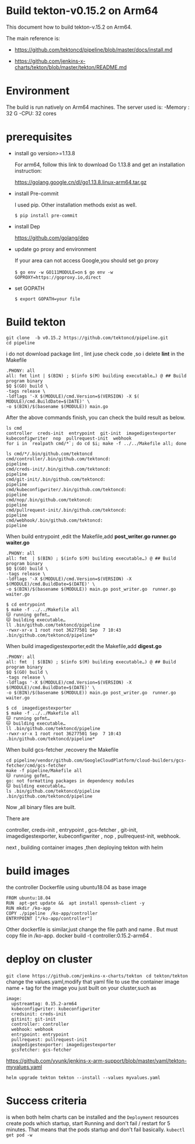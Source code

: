 # Build tekton-v0.15.2 on Arm64
This document how to build tekton-v.15.2 on Arm64.

The main reference is:

* https://github.com/tektoncd/pipeline/blob/master/docs/install.md

* https://github.com/jenkins-x-charts/tekton/blob/master/tekton/README.md

# Environment
The build is run natively on Arm64 machines. The server used is:
-Memory : 32 G
-CPU: 32 cores

# prerequisites
* install go  version>=1.13.8

  For arm64, follow this link to download Go 1.13.8 and get an installation instruction:

  https://golang.google.cn/dl/go1.13.8.linux-arm64.tar.gz

* install Pre-commit

  I used pip. Other installation methods exist as well.

  `$ pip install pre-commit`

* install Dep

  https://github.com/golang/dep

* update go proxy and environment

  If your area can not access Google,you should set go proxy

  `$ go env -w GO111MODULE=on`
  `$ go env -w GOPROXY=https://goproxy.io,direct`

* set GOPATH

  `$ export GOPATH=your file`
# Build tekton
```
git clone  -b v0.15.2 https://github.com/tektoncd/pipeline.git
cd pipeline
```
i do not download package lint ,  lint juse check code ,so  i  delete __lint__ in the Makefile 

```
.PHONY: all     
all: fmt lint | $(BIN) ; $(info $(M) building executable…) @ ## Build program binary  
$Q $(GO) build \  
-tags release \
-ldflags '-X $(MODULE)/cmd.Version=$(VERSION) -X $(  MODULE)/cmd.BuildDate=$(DATE)' \   
-o $(BIN)/$(basename $(MODULE)) main.go
```
After the above commands finish, you can check the build result as below.

```
ls cmd
controller  creds-init  entrypoint  git-init  imagedigestexporter  kubeconfigwriter  nop  pullrequest-init  webhook
for i in `realpath cmd/*`; do cd $i; make -f ../../Makefile all; done

ls cmd/*/.bin/github.com/tektoncd
cmd/controller/.bin/github.com/tektoncd:
pipeline
cmd/creds-init/.bin/github.com/tektoncd:
pipeline
cmd/git-init/.bin/github.com/tektoncd:
pipeline
cmd/kubeconfigwriter/.bin/github.com/tektoncd:
pipeline
cmd/nop/.bin/github.com/tektoncd:
pipeline
cmd/pullrequest-init/.bin/github.com/tektoncd:
pipeline
cmd/webhook/.bin/github.com/tektoncd:
pipeline
```


When build entrypoint ,edit the Makefile,add __post_writer.go  runner.go  waiter.go__ 
```
.PHONY: all
all: fmt  | $(BIN) ; $(info $(M) building executable…) @ ## Build program binary
$Q $(GO) build \
-tags release \
-ldflags '-X $(MODULE)/cmd.Version=$(VERSION) -X $(MODULE)/cmd.BuildDate=$(DATE)' \
-o $(BIN)/$(basename $(MODULE)) main.go post_writer.go  runner.go  waiter.go
```
```
$ cd entrypoint 
$ make -f ../../Makefile all
🐱 running gofmt…
🐱 building executable…
ll .bin/github.com/tektoncd/pipeline
-rwxr-xr-x 1 root root 36277501 Sep  7 10:43 .bin/github.com/tektoncd/pipeline*
```
When build  imagedigestexporter,edit the Makefile,add  __digest.go__ 
```
.PHONY: all
all: fmt  | $(BIN) ; $(info $(M) building executable…) @ ## Build program binary
$Q $(GO) build \
-tags release \
-ldflags '-X $(MODULE)/cmd.Version=$(VERSION) -X $(MODULE)/cmd.BuildDate=$(DATE)' \
-o $(BIN)/$(basename $(MODULE)) main.go post_writer.go  runner.go  waiter.go
```
```
$ cd  imagedigestexporter
$ make -f ../../Makefile all
🐱 running gofmt…
🐱 building executable…
ll .bin/github.com/tektoncd/pipeline
-rwxr-xr-x 1 root root 36277501 Sep  7 10:43 .bin/github.com/tektoncd/pipeline*
```

When build  gcs-fetcher ,recovery the Makefile

```
cd pipeline/vendor/github.com/GoogleCloudPlatform/cloud-builders/gcs-fetcher/cmd/gcs-fetcher
make -f pipeline/Makefile all
🐱 running gofmt…
go: not formatting packages in dependency modules
🐱 building executable…
ls .bin/github.com/tektoncd/pipeline
.bin/github.com/tektoncd/pipeline
```

Now ,all binary files are  built.

There are 

controller,  creds-init , entrypoint , gcs-fetcher , git-init,  imagedigestexporter,  kubeconfigwriter , nop , pullrequest-init,  webhook.

next , building container images ,then deploying tekton  with helm

# build images 
the controller Dockerfile
using ubuntu18.04 as base image
```
FROM ubuntu:18.04
RUN  apt-get update &&  apt install openssh-client -y
RUN mkdir /ko-app
COPY ./pipeline  /ko-app/controller
ENTRYPOINT ["/ko-app/controller"]
````

Other dockerfile is similar,just change the  file path and name .
But must copy file in /ko-app.
docker build -t controller:0.15.2-arm64 .

# deploy on cluster

`git clone https://github.com/jenkins-x-charts/tekton `
`cd tekton/tekton`
change the values.yaml,modify that yaml file to use the container image name + tag  for the image you just built on your cluster,such as

```
image:
  upstreamtag: 0.15.2-arm64
  kubeconfigwriter: kubeconfigwriter
  credsinit: creds-init
  gitinit: git-init
  controller: controller
  webhook: webhook
  entrypoint: entrypoint
  pullrequest: pullrequest-init
  imagedigestexporter: imagedigestexporter
  gcsfetcher: gcs-fetcher
```
https://github.com/yyunk/jenkins-x-arm-support/blob/master/yaml/tekton-myvalues.yaml

`helm upgrade tekton tekton --install --values myvalues.yaml`

# Success criteria
is when both helm charts can be installed and the `Deployment` resources create pods which startup, start Running and don't fail / restart for 5 minutes. That means that the pods startup and don't fail basically.
`kubectl get pod -w`
